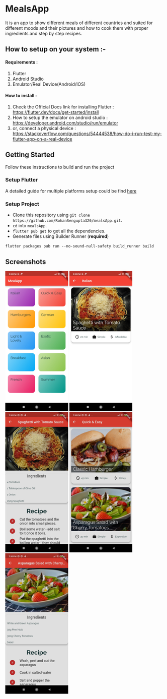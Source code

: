 # MealsApp


It is an app to show different meals of different countries and suited for different moods and their pictures and how to cook them with proper ingredients and step by step recipes. 


## How to setup on your system :- 

#### Requirements : 
 1. Flutter
 2. Android Studio 
 3. Emulator/Real Device(Android/IOS)

#### How to install : 

1. Check the Official Docs link for installing Flutter : https://flutter.dev/docs/get-started/install 
2. How to setup the emulator on android studio : https://developer.android.com/studio/run/emulator 
3. or, connect a physical device : https://stackoverflow.com/questions/54444538/how-do-i-run-test-my-flutter-app-on-a-real-device


## Getting Started

Follow these instructions to build and run the project

### Setup Flutter

A detailed guide for multiple platforms setup could be find [here](https://flutter.dev/docs/get-started/install/)

### Setup Project

- Clone this repository using `git clone https://github.com/RohanSengupta326/mealsApp.git`.
- `cd` into `mealsApp`.
- `flutter pub get` to get all the dependencies.
- Generate files using Builder Runner (**required**) 
```
flutter packages pub run --no-sound-null-safety build_runner build
```

## Screenshots
<p>
<img src="screenshots/sc_1.jpg" alt="Splash View" width="200">
<img src="screenshots/sc_2.jpg" alt="Splash View" width="200">
<img src="screenshots/sc_3.jpg" alt="Splash View" width="200">
<img src="screenshots/sc_4.jpg" alt="Splash View" width="200">
<img src="screenshots/sc_5.jpg" alt="Splash View" width="200">
</p>

